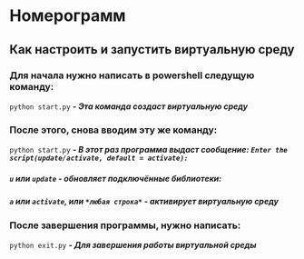 # Номерограмм
## Как настроить и запустить виртуальную среду
### Для начала нужно написать в powershell следущую команду:
`python start.py`
***- Эта команда создаст виртуальную среду***
### После этого, снова вводим эту же команду:
`python start.py`
***- В этот раз программа выдаст сообщение: `Enter the script(update/activate, default = activate):`***
##### `u` или `update` - обновляет подключённые библиотеки:
##### `a` или `activate`, или `*любая строка*` - активирует виртуальную среду
### После завершения программы, нужно написать:
`python exit.py`
***- Для завершения работы виртуальной среды***